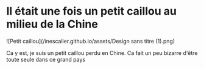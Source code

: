 # Il était une fois un petit caillou au milieu de la Chine

![Petit caillou](/inescalier.github.io/assets/Design sans titre (1).png)

Ca y est, je suis un petit caillou perdu en Chine. Ca fait un peu bizarre d'être toute seule dans ce grand pays

